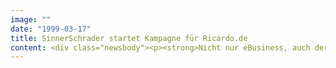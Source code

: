 ```yaml
---
image: ""
date: "1999-03-17"
title: SinnerSchrader startet Kampagne für Ricardo.de
content: <div class="newsbody"><p><strong>Nicht nur eBusiness, auch der Bereich Online-Media wächst bei SinnerSchrader exponentiell&#58; Neben Online-Kampagnen für die Deutsche Bank und Premiere verantwortet die Internetagentur SinnerSchrader jetzt den siebenstelligen Media-Etat des Online-Auktionshauses ricardo.de. SinnerSchrader betreut ricardo.de bereits seit seinem Start auf der letzten CeBIT Home.</strong></p><p>Mit dem bisher größten Media-Etat wird das erfolgreichste deutsche Online-Auktionshaus ricardo.de sein drittes Versteigerungsformat einführen. Nach Live- und Nonstop-Auktionen kommt pünktlich zur CeBIT "ricardo private", mit dem Online-User eigene Versteigerungen durchführen können. Mit diesem Angebot zielt ricardo.de auf die Etablierung einer zugstarken Plattform für den Sammler- und Gebrauchtmarkt.</p><p><a class="news-backlink" href="/de/"><svg class="svg-ico svg-ico--arrow-left"><use xlink&#58;href="#arrow-down"></use></svg>Zurück zur Presse Übersicht</a></p></div>
---
```

